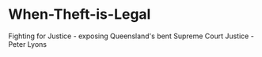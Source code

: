 # When-Theft-is-Legal
Fighting for Justice - exposing Queensland's bent Supreme Court Justice - Peter Lyons
